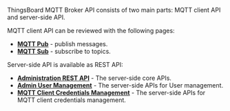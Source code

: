 
ThingsBoard MQTT Broker API consists of two main parts: MQTT client API and server-side API.

MQTT client API can be reviewed with the following pages:

* [**MQTT Pub**](https://mosquitto.org/man/mosquitto_pub-1.html) - publish messages.
* [**MQTT Sub**](https://mosquitto.org/man/mosquitto_sub-1.html) - subscribe to topics.

Server-side API is available as REST API:

* [**Administration REST API**](/docs/mqtt-broker/rest-api) - The server-side core APIs.
* [**Admin User Management**](/docs/mqtt-broker/user-management/) - The server-side APIs for User management.
* [**MQTT Client Credentials Management**](/docs/mqtt-broker/mqtt-client-credentials-management/) - The server-side APIs for MQTT client credentials management.
